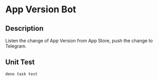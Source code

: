 # App Version Bot

## Description
Listen the change of App Version from App Store, push the change to Telegram.

## Unit Test
```bash
deno task test
```
